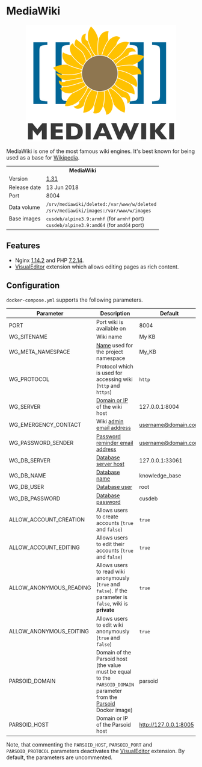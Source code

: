 # MediaWiki

<p align="center">
    <img src="logo.svg" width="400">
</p>

MediaWiki is one of the most famous wiki engines. It's best known for being used as a base for [Wikipedia](http://wikipedia.org).

<table>
  <tr>
    <td align="center" colspan="2"><b>MediaWiki</b></td>
  </tr>
  <tr>
    <td>Version</td>
    <td><a href="https://mediawiki.org/wiki/MediaWiki_1.31">1.31</a></td>
  </tr>
  <tr>
    <td>Release date</td>
    <td>13 Jun 2018</td>
  </tr>
  <tr>
    <td>Port</td>
    <td>8004</td>
  </tr>
  <tr>
    <td>Data volume</td>
    <td>
        <code>/srv/mediawiki/deleted:/var/www/w/deleted</code><br>
        <code>/srv/mediawiki/images:/var/www/w/images</code>
    </td>
  </tr>
  <tr>
    <td valign="top">Base images</td>
    <td>
        <code>cusdeb/alpine3.9:armhf</code> (for <code>armhf</code> port)<br>
        <code>cusdeb/alpine3.9:amd64</code> (for <code>amd64</code> port)
    </td>
  </tr>
</table>

## Features

* Nginx [1.14.2](http://nginx.org/en/CHANGES-1.14) and PHP [7.2.14](http://php.net/ChangeLog-7.php#7.2.14).
* [VisualEditor](https://mediawiki.org/wiki/Extension:VisualEditor) extension which allows editing pages as rich content.

## Configuration

`docker-compose.yml` supports the following parameters.

| Parameter | Description | Default |
| --- | --- | --- |
| PORT                    | Port wiki is available on | 8004 |
| WG_SITENAME             | Wiki name | My KB |
| WG_META_NAMESPACE       | [Name](https://mediawiki.org/wiki/Manual:$wgMetaNamespace) used for the project namespace | My_KB |
| WG_PROTOCOL             | Protocol which is used for accessing wiki (`http` and `https`) | `http` |
| WG_SERVER               | [Domain or IP](https://mediawiki.org/wiki/Manual:$wgServer) of the wiki host | 127.0.0.1:8004 |
| WG_EMERGENCY_CONTACT    | Wiki [admin email address](https://mediawiki.org/wiki/Manual:$wgEmergencyContact) | username@domain.com |
| WG_PASSWORD_SENDER      | [Password reminder email address](https://mediawiki.org/wiki/Manual:$wgPasswordSender) | username@domain.com |
| WG_DB_SERVER            | [Database server host](https://mediawiki.org/wiki/Manual:$wgDBserver) | 127.0.0.1:33061 |
| WG_DB_NAME              | [Database name](https://mediawiki.org/wiki/Manual:$wgDBname) | knowledge_base |
| WG_DB_USER              | [Database user](https://mediawiki.org/wiki/Manual:$wgDBuser) | root |
| WG_DB_PASSWORD          | [Database password](https://mediawiki.org/wiki/Manual:$wgDBpassword) | cusdeb |
| ALLOW_ACCOUNT_CREATION  | Allows users to create accounts (`true` and `false`) | `true` |
| ALLOW_ACCOUNT_EDITING   | Allows users to edit their accounts (`true` and `false`) | `true` |
| ALLOW_ANONYMOUS_READING | Allows users to read wiki anonymously (`true` and `false`). If the parameter is `false`, wiki is **private** | `true` |
| ALLOW_ANONYMOUS_EDITING | Allows users to edit wiki anonymously (`true` and `false`) | `true` |
| PARSOID_DOMAIN          | Domain of the Parsoid host (the value must be equal to the `PARSOID_DOMAIN` parameter from the [Parsoid](https://github.com/tolstoyevsky/mmb/tree/master/parsoid) Docker image) | parsoid |
| PARSOID_HOST            | Domain or IP of the Parsoid host | http://127.0.0.1:8005 |

Note, that commenting the `PARSOID_HOST`, `PARSOID_PORT` and `PARSOID_PROTOCOL` parameters deactivates the [VisualEditor](https://mediawiki.org/wiki/Extension:VisualEditor) extension. By default, the parameters are uncommented.
